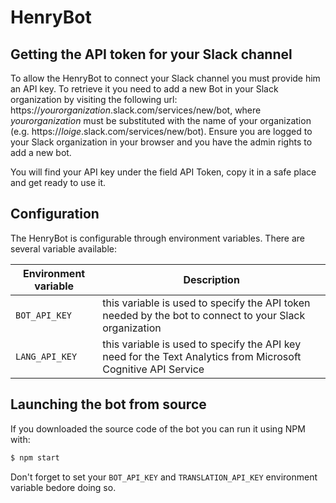 # HenryBot

## Getting the API token for your Slack channel

To allow the HenryBot to connect your Slack channel you must provide him an API key. To retrieve it you need to add a new Bot in your Slack organization by visiting the following url: https://*yourorganization*.slack.com/services/new/bot, where *yourorganization* must be substituted with the name of your organization (e.g. https://*loige*.slack.com/services/new/bot). Ensure you are logged to your Slack organization in your browser and you have the admin rights to add a new bot.

You will find your API key under the field API Token, copy it in a safe place and get ready to use it.

## Configuration

The HenryBot is configurable through environment variables. There are several variable available:

| Environment variable | Description |
|----------------------|-------------|
| `BOT_API_KEY` | this variable is used to specify the API token needed by the bot to connect to your Slack organization |
| `LANG_API_KEY` | this variable is used to specify the API key need for the Text Analytics from Microsoft Cognitive API Service|

## Launching the bot from source

If you downloaded the source code of the bot you can run it using NPM with:

```bash
$ npm start
```

Don't forget to set your `BOT_API_KEY` and `TRANSLATION_API_KEY` environment variable bedore doing so.
